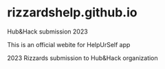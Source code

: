 # rizzardshelp.github.io
Hub&amp;Hack submission 2023

This is an  official webite for HelpUrSelf app

2023 Rizzards submission to Hub&Hack organization
